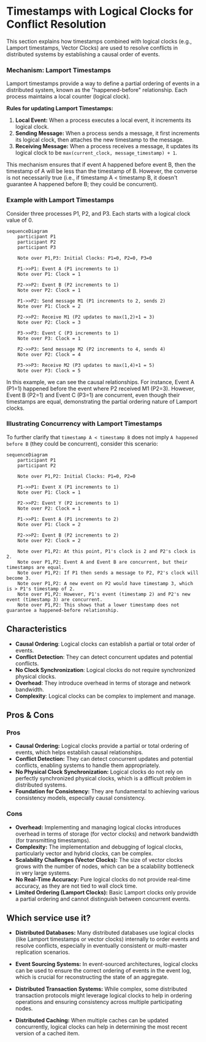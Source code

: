 # Timestamps with Logical Clocks for Conflict Resolution



This section explains how timestamps combined with logical clocks (e.g., Lamport timestamps, Vector Clocks) are used to resolve conflicts in distributed systems by establishing a causal order of events.

### Mechanism: Lamport Timestamps

Lamport timestamps provide a way to define a partial ordering of events in a distributed system, known as the "happened-before" relationship. Each process maintains a local counter (logical clock).

**Rules for updating Lamport Timestamps:**

1.  **Local Event:** When a process executes a local event, it increments its logical clock.
2.  **Sending Message:** When a process sends a message, it first increments its logical clock, then attaches the new timestamp to the message.
3.  **Receiving Message:** When a process receives a message, it updates its logical clock to be `max(current_clock, message_timestamp) + 1`.

This mechanism ensures that if event A happened before event B, then the timestamp of A will be less than the timestamp of B. However, the converse is not necessarily true (i.e., if timestamp A < timestamp B, it doesn't guarantee A happened before B; they could be concurrent).

### Example with Lamport Timestamps

Consider three processes P1, P2, and P3. Each starts with a logical clock value of 0.

```mermaid
sequenceDiagram
    participant P1
    participant P2
    participant P3

    Note over P1,P3: Initial Clocks: P1=0, P2=0, P3=0

    P1->>P1: Event A (P1 increments to 1)
    Note over P1: Clock = 1

    P2->>P2: Event B (P2 increments to 1)
    Note over P2: Clock = 1

    P1->>P2: Send message M1 (P1 increments to 2, sends 2)
    Note over P1: Clock = 2

    P2->>P2: Receive M1 (P2 updates to max(1,2)+1 = 3)
    Note over P2: Clock = 3

    P3->>P3: Event C (P3 increments to 1)
    Note over P3: Clock = 1

    P2->>P3: Send message M2 (P2 increments to 4, sends 4)
    Note over P2: Clock = 4

    P3->>P3: Receive M2 (P3 updates to max(1,4)+1 = 5)
    Note over P3: Clock = 5
```

In this example, we can see the causal relationships. For instance, Event A (P1=1) happened before the event where P2 received M1 (P2=3). However, Event B (P2=1) and Event C (P3=1) are concurrent, even though their timestamps are equal, demonstrating the partial ordering nature of Lamport clocks.

### Illustrating Concurrency with Lamport Timestamps

To further clarify that `timestamp A < timestamp B` does not imply `A happened before B` (they could be concurrent), consider this scenario:

```mermaid
sequenceDiagram
    participant P1
    participant P2

    Note over P1,P2: Initial Clocks: P1=0, P2=0

    P1->>P1: Event X (P1 increments to 1)
    Note over P1: Clock = 1

    P2->>P2: Event Y (P2 increments to 1)
    Note over P2: Clock = 1

    P1->>P1: Event A (P1 increments to 2)
    Note over P1: Clock = 2

    P2->>P2: Event B (P2 increments to 2)
    Note over P2: Clock = 2

    Note over P1,P2: At this point, P1's clock is 2 and P2's clock is 2.
    Note over P1,P2: Event A and Event B are concurrent, but their timestamps are equal.
    Note over P1,P2: If P1 then sends a message to P2, P2's clock will become 3.
    Note over P1,P2: A new event on P2 would have timestamp 3, which is > P1's timestamp of 2.
    Note over P1,P2: However, P1's event (timestamp 2) and P2's new event (timestamp 3) are concurrent.
    Note over P1,P2: This shows that a lower timestamp does not guarantee a happened-before relationship.
```

## Characteristics

- **Causal Ordering**: Logical clocks can establish a partial or total order of events.
- **Conflict Detection**: They can detect concurrent updates and potential conflicts.
- **No Clock Synchronization**: Logical clocks do not require synchronized physical clocks.
- **Overhead**: They introduce overhead in terms of storage and network bandwidth.
- **Complexity**: Logical clocks can be complex to implement and manage.


## Pros & Cons

### Pros
-   **Causal Ordering:** Logical clocks provide a partial or total ordering of events, which helps establish causal relationships.
-   **Conflict Detection:** They can detect concurrent updates and potential conflicts, enabling systems to handle them appropriately.
-   **No Physical Clock Synchronization:** Logical clocks do not rely on perfectly synchronized physical clocks, which is a difficult problem in distributed systems.
-   **Foundation for Consistency:** They are fundamental to achieving various consistency models, especially causal consistency.

### Cons
-   **Overhead:** Implementing and managing logical clocks introduces overhead in terms of storage (for vector clocks) and network bandwidth (for transmitting timestamps).
-   **Complexity:** The implementation and debugging of logical clocks, particularly vector and hybrid clocks, can be complex.
-   **Scalability Challenges (Vector Clocks):** The size of vector clocks grows with the number of nodes, which can be a scalability bottleneck in very large systems.
-   **No Real-Time Accuracy:** Pure logical clocks do not provide real-time accuracy, as they are not tied to wall clock time.
-   **Limited Ordering (Lamport Clocks):** Basic Lamport clocks only provide a partial ordering and cannot distinguish between concurrent events.



## Which service use it?

-   **Distributed Databases:** Many distributed databases use logical clocks (like Lamport timestamps or vector clocks) internally to order events and resolve conflicts, especially in eventually consistent or multi-master replication scenarios.

-   **Event Sourcing Systems:** In event-sourced architectures, logical clocks can be used to ensure the correct ordering of events in the event log, which is crucial for reconstructing the state of an aggregate.

-   **Distributed Transaction Systems:** While complex, some distributed transaction protocols might leverage logical clocks to help in ordering operations and ensuring consistency across multiple participating nodes.

-   **Distributed Caching:** When multiple caches can be updated concurrently, logical clocks can help in determining the most recent version of a cached item.
